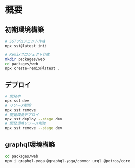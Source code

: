 # 概要

## 初期環境構築

```bash
# SSTプロジェクト作成
npx sst@latest init

# Remixプロジェクト作成
mkdir packages/web
cd packages/web
npx create-remix@latest .
```

## デプロイ

```bash
# 開発中
npx sst dev
# リソース削除
npx sst remove
# 開発環境デプロイ
npx sst deploy --stage dev
# 開発環境リソース削除
npx sst remove --stage dev
```

## graphql環境構築

```bash
cd packages/web
npm i graphql-yoga @graphql-yoga/common urql @pothos/core
```
